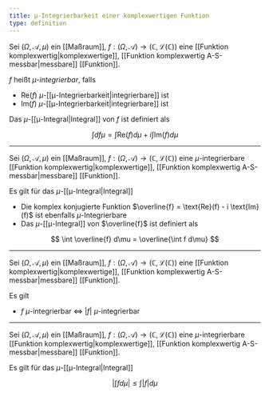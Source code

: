 ```yaml
---
title: μ-Integrierbarkeit einer komplexwertigen Funktion
type: definition
---
```


Sei $(\Omega, \mathcal{A}, \mu)$ ein [[Maßraum]], $f: (\Omega, \mathcal{A}) \to (\mathbb{C}, \mathcal{L}(\mathbb{C}))$ eine [[Funktion komplexwertig|komplexwertige]], [[Funktion komplexwertig A-S-messbar|messbare]] [[Funktion]].

$f$ heißt *$\mu$-integrierbar*, falls
- $\text{Re}(f)$ $\mu$-[[μ-Integrierbarkeit|integrierbare]] ist
- $\text{Im}(f)$ $\mu$-[[μ-Integrierbarkeit|integrierbare]] ist

Das $\mu$-[[μ-Integral|Integral]] von $f$ ist definiert als

$$
	\int d f\mu = \int \text{Re}(f) d\mu + i \int \text{Im}(f) d\mu
$$

---

Sei $(\Omega, \mathcal{A}, \mu)$ ein [[Maßraum]], $f: (\Omega, \mathcal{A}) \to (\mathbb{C}, \mathcal{L}(\mathbb{C}))$ eine $\mu$-integrierbare [[Funktion komplexwertig|komplexwertige]], [[Funktion komplexwertig A-S-messbar|messbare]] [[Funktion]].

Es gilt für das $\mu$-[[μ-Integral|Integral]]
- Die komplex konjugierte Funktion $\overline{f} = \text{Re}(f) - i \text{Im}(f)$ ist ebenfalls $\mu$-Integrierbare
- Das  $\mu$-[[μ-Integral]] von $\overline{f}$ ist definiert als

$$
	\int \overline{f} d\mu = \overline{\int f d\mu}
$$

---

Sei $(\Omega, \mathcal{A}, \mu)$ ein [[Maßraum]], $f: (\Omega, \mathcal{A}) \to (\mathbb{C}, \mathcal{L}(\mathbb{C}))$ eine [[Funktion komplexwertig|komplexwertige]], [[Funktion komplexwertig A-S-messbar|messbare]] [[Funktion]].

Es gilt
- $f$ $\mu$-integrierbar $\iff$ $|f|$ $\mu$-integrierbar

---

Sei $(\Omega, \mathcal{A}, \mu)$ ein [[Maßraum]], $f: (\Omega, \mathcal{A}) \to (\mathbb{C}, \mathcal{L}(\mathbb{C}))$ eine $\mu$-integrierbare [[Funktion komplexwertig|komplexwertige]], [[Funktion komplexwertig A-S-messbar|messbare]] [[Funktion]].

Es gilt für das $\mu$-[[μ-Integral|Integral]]

$$
	\left| \int f d\mu \right| \le \int |f| d\mu
$$